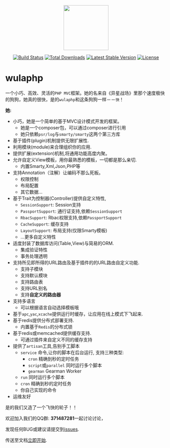 <p align="center"><img src="https://d33wubrfki0l68.cloudfront.net/images/1d83c09b2f0cd8231a54f2a8a6eaee9754b802fb/logo.png" width="140" height="140"></p>
<p align="center">
<a href="https://travis-ci.org/ninggf/wulaphp"><img src="https://travis-ci.org/ninggf/wulaphp.svg?branch=v2.0" alt="Build Status"></a>
<a href="https://packagist.org/packages/wula/wulaphp"><img src="https://poser.pugx.org/wula/wulaphp/downloads" alt="Total Downloads"></a>
<a href="https://packagist.org/packages/wula/wulaphp"><img src="https://poser.pugx.org/wula/wulaphp/v/stable" alt="Latest Stable Version"></a>
<a href="https://packagist.org/packages/wula/wulaphp"><img src="https://poser.pugx.org/wula/wulaphp/license.svg" alt="License"></a>
</p>

# wulaphp

一个小巧、高效、灵活的`PHP MVC`框架。她的名来自《异星战场》里那个速度极快的狗狗，她真的很快，是的`wulaphp`和这条狗狗一样－－`快`！

**她:**
- 小巧，她是一个简单的基于MVC设计模式开发的框架。
    - 她是一个composer包，可以通过composer进行引用
    - 她只依赖`psr/log`与`smarty/smarty`这两个第三方库
- 基于插件(plugin)机制提供无限扩展性.
- 利用模块(module)来合理组织你的应用.
- 提供扩展(extension)机制,将通用功能高度内聚。
- 允许自定义View模板，用你最熟悉的模板，一切都是那么亲切.
    - 内置Smarty,Xml,Json,PHP等
- 支持Annotation（注解）让编码不那么死板。
    - 权限控制
    - 布局配置
    - 其它数据...
- 基于Trait为控制器(Controller)提供自定义特性,
    - `SessionSupport`: Session支持
    - `PassportSupport`: 通行证支持,依赖`SessionSupport`
    - `RbacSupport`: Rbac权限支持,依赖`PassportSupport`
    - `CacheSupport`: 缓存支持
    - `LayoutSupport`: 布局支持(仅限Smarty模板)
    - ...更多自定义特性
- 适度封装了数据库访问(Table,View)与简易的ORM.
    - 集成验证特性
    - 事务处理透明
- 支持所见即所得的URL路由及基于插件的的URL路由自定义功能.
    - 支持子模块
    - 支持默认模块
    - 支持路由表
    - 支持URL别名
    - 支持**自定义的路由器**
- 支持多语言
    - 可以根据语言自动选择模板哦
- 基于`apc`,`yac`,`xcache`提供运行时缓存，让应用在线上模式下飞起来.
- 基于redis提供分布式部署支持.
    - 内置基于`Redis`的分布式锁
- 基于redis或memcached提供缓存支持.
    - 可通过插件来自定义不同的缓存支持
- 提供了`artisan`工具,告别手工脚本
    - `service` 命令,让你的脚本在后台运行, 支持三种类型:
        * `cron` 精确到秒的定时任务
        * `script`或`parallel` 同时运行多个脚本
        * `gearman` Gearman Worker 
    - `run` 同时运行多个脚本
    - `cron` 精确到秒的定时任务
    - 你自己实现的命令
- 运维友好

是的我们又造了一个飞快的轮子！！

欢迎加入我们的QQ群: **371487281**一起讨论讨论，

发现任何BUG或建议请提交到[issues](https://github.com/ninggf/wulaphp/issues).


传送至文档[立即开始](https://github.com/ninggf/wulaphp/wiki).